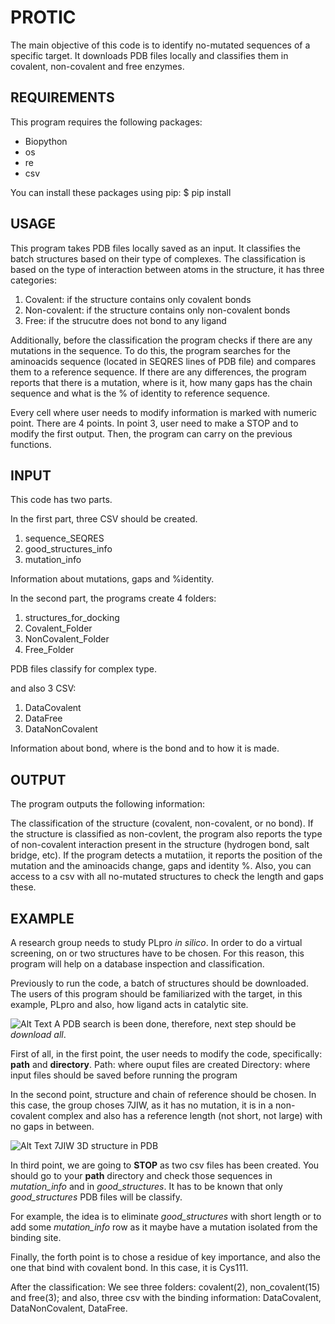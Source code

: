 # PROTIC
The main objective of this code is to identify no-mutated sequences of a specific target. It downloads PDB files locally and classifies them in covalent, non-covalent and free enzymes.

## REQUIREMENTS
This program requires the following packages:
- Biopython
- os
- re
- csv

You can install these packages using pip:
    $ pip install <library>

## USAGE
This program takes PDB files locally saved as an input. It classifies the batch structures based on their type of complexes. The classification is based on the type of interaction between atoms in the structure, it has three categories:

1. Covalent: if the structure contains only covalent bonds
2. Non-covalent: if the structure contains only non-covalent bonds
3. Free: if the strucutre does not bond to any ligand

Additionally, before the classification the program checks if there are any mutations in the sequence. To do this, the program searches for the aminoacids sequence (located in SEQRES lines of PDB file) and compares them to a reference sequence. If there are any differences, the program reports that there is a mutation, where is it, how many gaps has the chain sequence and what is the % of identity to reference sequence.

Every cell where user needs to modify information is marked with numeric point. There are 4 points. In point 3, user need to make a STOP and to modify the first output. Then, the program can carry on the previous functions.

## INPUT
This code has two parts. 

In the first part, three CSV should be created. 
1. sequence_SEQRES
2. good_structures_info
3. mutation_info

Information about mutations, gaps and %identity.

In the second part, the programs create 4 folders:
1. structures_for_docking
2. Covalent_Folder
3. NonCovalent_Folder
4. Free_Folder

PDB files classify for complex type.

and also 3 CSV:
1. DataCovalent
2. DataFree
3. DataNonCovalent

Information about bond, where is the bond and to how it is made.

## OUTPUT
The program outputs the following information:

The classification of the structure (covalent, non-covalent, or no bond).
If the structure is classified as non-covlent, the program also reports the type of non-covalent interaction present in the structure (hydrogen bond, salt bridge, etc). 
If the program detects a mutatiion, it reports the position of the mutation and the aminoacids change, gaps and identity %. Also, you can access to a csv with all no-mutated structures to check the length and gaps these.

## EXAMPLE
A research group needs to study PLpro *in silico*. In order to do a virtual screening, on or two structures have to be chosen. For this reason, this program will help on a database inspection and classification. 

Previously to run the code, a batch of structures should be downloaded. The users of this program should be familiarized with the target, in this example, PLpro and also, how ligand acts in catalytic site. 

![Alt Text](/home/ariadna/PROTIC/image_documentation/PDB_webpage.png)
A PDB search is been done, therefore, next step should be *download all*.

First of all, in the first point, the user needs to modify the code, specifically: **path** and **directory**. 
Path: where ouput files are created
Directory: where input files should be saved before running the program

In the second point, structure and chain of reference should be chosen. In this case, the group choses 7JIW, as it has no mutation, it is in a non-covalent complex and also has a reference length (not short, not large) with no gaps in between.

![Alt Text](/home/ariadna/PROTIC/image_documentation/7jiw_assembly-1.jpeg)
7JIW 3D structure in PDB

In third point, we are going to **STOP** as two csv files has been created. You should go to your **path** directory and check those sequences in *mutation_info* and in *good_structures*. It has to be known that only *good_structures* PDB files will be classify.

For example, the idea is to eliminate *good_structures* with short length or to add some *mutation_info* row as it maybe have a mutation isolated from the binding site.

Finally, the forth point is to chose a residue of key importance, and also the one that bind with covalent bond. In this case, it is Cys111.

After the classification:
We see three folders: covalent(2), non_covalent(15) and free(3); and also, three csv with the binding information: DataCovalent, DataNonCovalent, DataFree.

